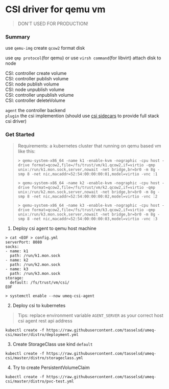 # CSI driver for qemu vm 

> DON'T USED FOR PRODUCTION!

### Summary
use `qemu-img` create `qcow2` format disk

use `qmp protocol`(for qemu) or use `virsh command`(for libvirt) attach disk to node 

CSI: controller create volume  
CSI: controller publish volume  
CSI: node publish volume  
CSI: node unpublish volume  
CSI: controller unpublish volume  
CSI: controller deleteVolume  

`agent` the controller backend  
`plugin` the csi implemention (should use [csi sidecars](https://kubernetes-csi.github.io/docs/sidecar-containers.html) to provide full stack csi driver)

### Get Started
> Requirements:
> a kubernetes cluster that running on qemu based vm like this:
> ```
> > qemu-system-x86_64 -name k1 -enable-kvm -nographic -cpu host -drive format=qcow2,file=/fs/trust/vm/k1.qcow2,if=virtio -qmp unix:/run/k1.mon.sock,server,nowait -net bridge,br=br0 -m 8g -smp 8 -net nic,macaddr=52:54:00:00:00:01,model=virtio -vnc :1
> 
> > qemu-system-x86_64 -name k2 -enable-kvm -nographic -cpu host -drive format=qcow2,file=/fs/trust/vm/k2.qcow2,if=virtio -qmp unix:/run/k2.mon.sock,server,nowait -net bridge,br=br0 -m 8g -smp 8 -net nic,macaddr=52:54:00:00:00:02,model=virtio -vnc :2
>
> > qemu-system-x86_64 -name k3 -enable-kvm -nographic -cpu host -drive format=qcow2,file=/fs/trust/vm/k3.qcow2,if=virtio -qmp unix:/run/k3.mon.sock,server,nowait -net bridge,br=br0 -m 8g -smp 8 -net nic,macaddr=52:54:00:00:00:03,model=virtio -vnc :3
> ```

1. Deploy csi agent to qemu host machine
```
> cat <EOF > config.yml
serverPort: 8080
socks:
- name: k1
  path: /run/k1.mon.sock
- name: k2
  path: /run/k2.mon.sock
- name: k3
  path: /run/k3.mon.sock
storage:
  default: /fs/trust/vm/csi/
EOF

> systemctl enable --now umeq-csi-agent
``` 
2. Deploy csi to kubernetes
> Tips: replace environment variable `AGENT_SERVER` as your correct host csi agent rest api address
```
kubectl create -f https://raw.githubusercontent.com/tasselsd/umeq-csi/master/distro/deployment.yml
```

3. Create StorageClass use kind `default`
```
kubectl create -f https://raw.githubusercontent.com/tasselsd/umeq-csi/master/distro/storageclass.yml
```
4. Try to create PersistentVolumeClaim
```
kubectl create -f https://raw.githubusercontent.com/tasselsd/umeq-csi/master/distro/pvc-test.yml
```
